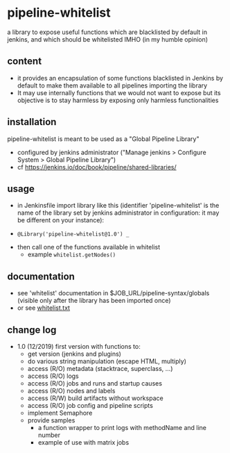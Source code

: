 # pipeline-whitelist
a library to expose useful functions which are blacklisted by default in jenkins, and which should be whitelisted IMHO (in my humble opinion)

## content
- it provides an encapsulation of some functions blacklisted in Jenkins by default to make them available to all pipelines importing the library
- It may use internally functions that we would not want to expose but its objective is to stay harmless by exposing only harmless functionalities

## installation

pipeline-whitelist is meant to be used as a "Global Pipeline Library"
- configured by jenkins administrator ("Manage jenkins > Configure System > Global Pipeline Library")
- cf https://jenkins.io/doc/book/pipeline/shared-libraries/


## usage

- in Jenkinsfile import library like this (identifier 'pipeline-whitelist' is the name of the library set by jenkins administrator in configuration: it may be different on your instance):
* `@Library('pipeline-whitelist@1.0') _`

- then call one of the functions available in whitelist
  * example `whitelist.getNodes()`

## documentation

- see 'whitelist' documentation in $JOB_URL/pipeline-syntax/globals (visible only after the library has been imported once)
- or see [whitelist.txt](./vars/whitelist.txt)

## change log

* 1.0 (12/2019) first version with functions to:
  - get version (jenkins and plugins)
  - do various string manipulation (escape HTML, multiply)
  - access (R/O) metadata (stacktrace, superclass, ...)
  - access (R/O) logs
  - access (R/O) jobs and runs and startup causes
  - access (R/O) nodes and labels
  - access (R/W) build artifacts without workspace
  - access (R/O) job config and pipeline scripts
  - implement Semaphore
  - provide samples
    * a function wrapper to print logs with methodName and line number
    * example of use with matrix jobs
